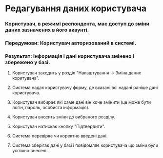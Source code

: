 # Редагування даних користувача 

### Користувач, в режимі респондента, має доступ до зміни даних зазначених в його акаунті.

### Передумови: Користувач авторизований в системі.

### Результат: Інформація і дані користувача змінено і збережено у базі. 

1. Користувач заходить у розділ "Налаштування -> Зміна даних коритувача".

2. Система надає користувачу форму, де вказані всі надані раніше дані користувача.

3. Користувач вибирає які саме дані він хоче змінити (це може бути логін, пароль, особиста інформація).

4. Користувач вносить зміни до вибраного розділу.

5. Користувач натискає кнопку "Підтвердити".

6. Система перевіряє чи коректно введені дані.

7. Система зберігає дані у базі і повідомляє користувача що зміни були успішно внесені.

